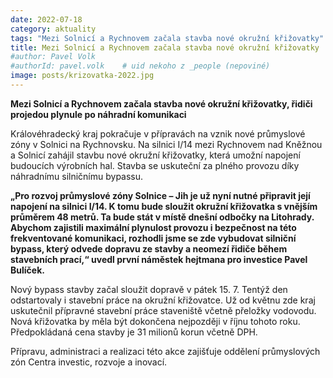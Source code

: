 ```yaml
---
date: 2022-07-18
category: aktuality
tags: "Mezi Solnicí a Rychnovem začala stavba nové okružní křižovatky"
title: Mezi Solnicí a Rychnovem začala stavba nové okružní křižovatky 
#author: Pavel Volk
#authorId: pavel.volk    # uid nekoho z _people (nepoviné)
image: posts/krizovatka-2022.jpg
---
```

**Mezi Solnicí a Rychnovem začala stavba nové okružní křižovatky, řidiči projedou plynule po náhradní komunikaci**

Královéhradecký kraj pokračuje v přípravách na vznik nové průmyslové zóny v Solnici na Rychnovsku. Na silnici I/14 mezi Rychnovem nad Kněžnou a Solnicí zahájil stavbu nové okružní křižovatky, která umožní napojení budoucích výrobních hal. Stavba se uskuteční za plného provozu díky náhradnímu silničnímu bypassu.

**„Pro rozvoj průmyslové zóny Solnice – Jih je už nyní nutné připravit její napojení na silnici I/14. K tomu bude sloužit okružní křižovatka s vnějším průměrem 48 metrů. Ta bude stát v místě dnešní odbočky na Litohrady. Abychom zajistili maximální plynulost provozu i bezpečnost na této frekventované komunikaci, rozhodli jsme se zde vybudovat silniční bypass, který odvede dopravu ze stavby a neomezí řidiče během stavebních prací,“ uvedl první náměstek hejtmana pro investice Pavel Bulíček.**

Nový bypass stavby začal sloužit dopravě v pátek 15. 7. Tentýž den odstartovaly i stavební práce na okružní křižovatce. Už od květnu zde kraj uskutečnil přípravné stavební práce staveniště včetně přeložky vodovodu. Nová křižovatka by měla být dokončena nejpozději v říjnu tohoto roku. Předpokládaná cena stavby je 31 milionů korun včetně DPH.

Přípravu, administraci a realizaci této akce zajišťuje oddělení průmyslových zón Centra investic, rozvoje a inovací.





